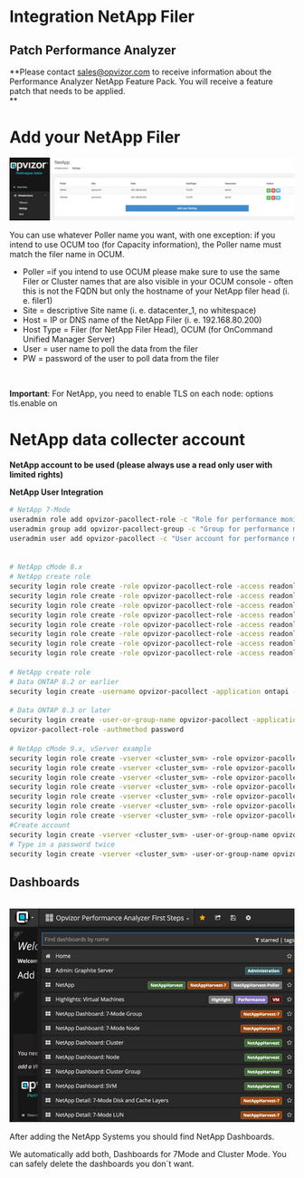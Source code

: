 # Integration NetApp Filer

## Patch Performance Analyzer

**Please contact <sales@opvizor.com> to receive information about the
Performance Analyzer NetApp Feature Pack. You will receive a feature
patch that needs to be applied.  
**

# Add your NetApp Filer

![](attachments/84219590/84219630.png?height=250)

You can use whatever Poller name you want, with one exception: if you
intend to use OCUM too (for Capacity information), the Poller name must
match the filer name in OCUM.

  - Poller =if you intend to use OCUM please make sure to use the same
    Filer or Cluster names that are also visible in your OCUM console -
    often this is not the FQDN but only the hostname of your
    NetApp filer head (i. e. filer1)
  - Site = descriptive Site name (i. e. datacenter\_1, no whitespace)
  - Host = IP or DNS name of the NetApp Filer (i. e. 192.168.80.200)
  - Host Type = Filer (for NetApp Filer Head), OCUM (for OnCommand
    Unified Manager Server)
  - User = user name to poll the data from the filer
  - PW = password of the user to poll data from the filer

  

**Important**: For NetApp, you need to enable TLS on each node: options
tls.enable on

# NetApp data collecter account

**NetApp account to be used (please always use a read only user with
limited
rights)**



**NetApp User Integration**

``` bash
# NetApp 7-Mode
useradmin role add opvizor-pacollect-role -c "Role for performance monitoring by Opvizor PA collect" -a login-http-admin,api-system-get-version,api-system-get-info,api-perf-object-*,api-emsautosupport-log
useradmin group add opvizor-pacollect-group -c "Group for performance monitoring by Opvizor PA collect" -r opvizor-pacollect-role
useradmin user add opvizor-pacollect -c "User account for performance monitoring by Opvizor PA collect" -n "Opvizor PA collect" -g opvizor-pacollect-group 


# NetApp cMode 8.x
# NetApp create role
security login role create -role opvizor-pacollect-role -access readonly -cmddirname "version"
security login role create -role opvizor-pacollect-role -access readonly -cmddirname "clusteridentity show"
security login role create -role opvizor-pacollect-role -access readonly -cmddirname "clustershow"
security login role create -role opvizor-pacollect-role -access readonly -cmddirname "system node show"
security login role create -role opvizor-pacollect-role -access readonly -cmddirname "statistics"
security login role create -role opvizor-pacollect-role -access readonly -cmddirname "lun show"
security login role create -role opvizor-pacollect-role -access readonly -cmddirname "network interface show"
security login role create -role opvizor-pacollect-role -access readonly -cmddirname "qos workload show"

# NetApp create role
# Data ONTAP 8.2 or earlier
security login create -username opvizor-pacollect -application ontapi -role opvizor-pacollect-role -authmethod password

# Data ONTAP 8.3 or later
security login create -user-or-group-name opvizor-pacollect -application ontapi -role
opvizor-pacollect-role -authmethod password

# NetApp cMode 9.x, vServer example
security login role create -vserver <cluster_svm> -role opvizor-pacollect-role -access readonly -cmddirname "version" 
security login role create -vserver <cluster_svm> -role opvizor-pacollect-role -access readonly -cmddirname "cluster"
security login role create -vserver <cluster_svm> -role opvizor-pacollect-role -access readonly -cmddirname "system node"
security login role create -vserver <cluster_svm> -role opvizor-pacollect-role -access readonly -cmddirname "statistics"
security login role create -vserver <cluster_svm> -role opvizor-pacollect-role -access readonly -cmddirname "lun"
security login role create -vserver <cluster_svm> -role opvizor-pacollect-role -access readonly -cmddirname "network interface"
security login role create -vserver <cluster_svm> -role opvizor-pacollect-role -access readonly -cmddirname "qos workload"
#Create account
security login create -vserver <cluster_svm> -user-or-group-name opvizor-pacollect -application http -authmethod password -role opvizor-pacollect-role
# Type in a password twice
security login create -vserver <cluster_svm> -user-or-group-name opvizor-pacollect -application ontapi -authmethod password -role opvizor-pacollect-role
```

  

## Dashboards

 ![](attachments/84219590/84219655.png?height=250)

  

After adding the NetApp Systems you should find NetApp Dashboards.

We automatically add both, Dashboards for 7Mode and Cluster Mode. You
can safely delete the dashboards you don´t want.

  
